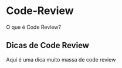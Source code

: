 # Code-Review
O que é Code Review?

## Dicas de Code Review

Aqui é uma dica muito massa de code review
